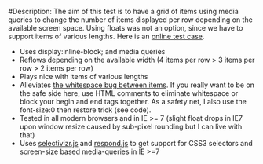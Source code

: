 #Description:
The aim of this test is to have a grid of items using media queries to change the number of items displayed per row depending on the available screen space. Using floats was not an option, since we have to support items of various lengths. Here is an [online test case](http://www.g-rom.be/reflowing_grid/).

* Uses display:inline-block; and media queries
* Reflows depending on the available width (4 items per row > 3 items per row > 2 items per row)
* Plays nice with items of various lengths
* Alleviates [the whitespace bug between items](http://css-tricks.com/fighting-the-space-between-inline-block-elements/). If you really want to be on the safe side here, use HTML comments to eliminate whitespace or block your begin and end tags together. As a safety net, I also use the font-size:0 then restore trick (see code).
* Tested in all modern browsers and in IE >= 7 (slight float drops in IE7 upon window resize caused by sub-pixel rounding but I can live with that)
* Uses [selectivizr.js](https://github.com/keithclark/selectivizr) and [respond.js](https://github.com/scottjehl/Respond) to get support for CSS3 selectors and screen-size based media-queries in IE >=7
